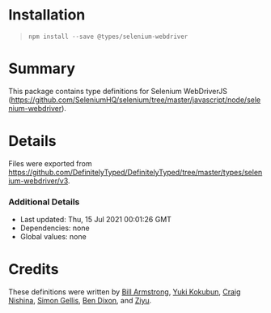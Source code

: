 # Installation
> `npm install --save @types/selenium-webdriver`

# Summary
This package contains type definitions for Selenium WebDriverJS (https://github.com/SeleniumHQ/selenium/tree/master/javascript/node/selenium-webdriver).

# Details
Files were exported from https://github.com/DefinitelyTyped/DefinitelyTyped/tree/master/types/selenium-webdriver/v3.

### Additional Details
 * Last updated: Thu, 15 Jul 2021 00:01:26 GMT
 * Dependencies: none
 * Global values: none

# Credits
These definitions were written by [Bill Armstrong](https://github.com/BillArmstrong), [Yuki Kokubun](https://github.com/Kuniwak), [Craig Nishina](https://github.com/cnishina), [Simon Gellis](https://github.com/SupernaviX), [Ben Dixon](https://github.com/bendxn), and [Ziyu](https://github.com/oddui).
